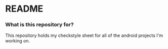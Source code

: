 # README #

### What is this repository for? ###

This repository holds my checkstyle sheet for all of the android projects I'm working on.